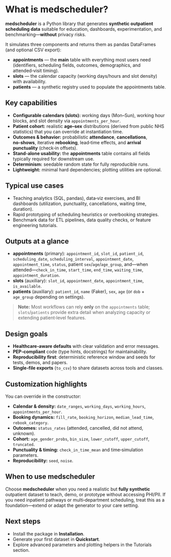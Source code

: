 # What is medscheduler?

**medscheduler** is a Python library that generates **synthetic outpatient scheduling data** suitable for
education, dashboards, experimentation, and benchmarking—**without** privacy risks.

It simulates three components and returns them as pandas DataFrames (and optional CSV export):

- **appointments** — the **main** table with everything most users need (identifiers, scheduling fields,
  outcomes, demographics, and attended‑visit timing).
- **slots** — the calendar capacity (working days/hours and slot density) with availability.
- **patients** — a synthetic registry used to populate the appointments table.

## Key capabilities

- **Configurable calendars (slots):** working days (Mon–Sun), working hour blocks, and slot density
  via `appointments_per_hour`.
- **Patient cohort:** realistic **age–sex** distributions (derived from public NHS statistics) that you can
  override at instantiation time.
- **Outcomes & behavior:** probabilistic **attendance**, **cancellations**, **no‑shows**, iterative **rebooking**,
  lead‑time effects, and **arrival punctuality** (check‑in offsets).
- **Stand‑alone usability:** the **appointments** table contains all fields typically required for downstream use.
- **Determinism:** seedable random state for fully reproducible runs.
- **Lightweight:** minimal hard dependencies; plotting utilities are optional.

## Typical use cases

- Teaching analytics (SQL, pandas), data‑viz exercises, and BI dashboards
  (utilization, punctuality, cancellations, waiting time, duration).
- Rapid prototyping of scheduling heuristics or overbooking strategies.
- Benchmark data for ETL pipelines, data quality checks, or feature engineering tutorials.

## Outputs at a glance

- **appointments** (primary): `appointment_id`, `slot_id`, `patient_id`, `scheduling_date`,
  `scheduling_interval`, `appointment_date`, `appointment_time`, `status`, patient `sex`/`age`/`age_group`,
  and—when attended—`check_in_time`, `start_time`, `end_time`, `waiting_time`, `appointment_duration`.
- **slots** (auxiliary): `slot_id`, `appointment_date`, `appointment_time`, `is_available`.
- **patients** (auxiliary): `patient_id`, `name` (Faker), `sex`, `age` (or `dob` + `age_group` depending on settings).

> **Note:** Most workflows can rely **only** on the `appointments` table; `slots`/`patients` provide extra detail when
> analyzing capacity or extending patient‑level features.

## Design goals

- **Healthcare‑aware defaults** with clear validation and error messages.
- **PEP‑compliant** code (type hints, docstrings) for maintainability.
- **Reproducibility first**: deterministic reference window and seeds for tests, demos, and papers.
- **Single‑file exports** (`to_csv`) to share datasets across tools and classes.

## Customization highlights

You can override in the constructor:

- **Calendar & density:** `date_ranges`, `working_days`, `working_hours`, `appointments_per_hour`.
- **Booking dynamics:** `fill_rate`, `booking_horizon`, `median_lead_time`, `rebook_category`.
- **Outcomes:** `status_rates` (attended, cancelled, did not attend, unknown).
- **Cohort:** `age_gender_probs`, `bin_size`, `lower_cutoff`, `upper_cutoff`, `truncated`.
- **Punctuality & timing:** `check_in_time_mean` and time‑simulation parameters.
- **Reproducibility:** `seed`, `noise`.

## When to use medscheduler

Choose **medscheduler** when you need a realistic but **fully synthetic** outpatient dataset to teach, demo,
or prototype without accessing PHI/PII. If you need inpatient pathways or multi‑department scheduling,
treat this as a foundation—extend or adapt the generator to your care setting.

## Next steps

- Install the package in **Installation**.
- Generate your first dataset in **Quickstart**.
- Explore advanced parameters and plotting helpers in the Tutorials section.
